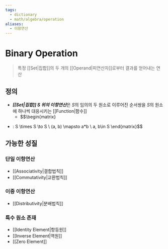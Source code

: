 ```yaml
---
tags:
  - dictionary
  - math/algebra/operation
aliases:
  - 이항연산
---
```

# Binary Operation
> 특정 [[Set|집합]]의 두 개의 [[Operand|피연산자]]로부터 결과를 얻어내는 연산
## 정의 
+ ***[[Set|집합]] $S$ 위의 이항연산***은 $S$의 임의의 두 원소로 이루어진 순서쌍을 $S$의 원소에 하나씩 대응시키는 [[Function|함수]]
	+ $$\begin{matrix}
* : S \times S \to S \\
(a, b) \mapsto a*b \\
a, b\in S
	\end{matrix}$$
## 가능한 성질
### 단일 이항연산
+ [[Associativity|결합법칙]]
+ [[Commutativity|교환법칙]]
### 이중 이항연산
+ [[Distributivity|분배법칙]]
### 특수 원소 존재
+ [[Identity Element|항등원]]
+ [[Inverse Element|역원]]
+ [[Zero Element]]